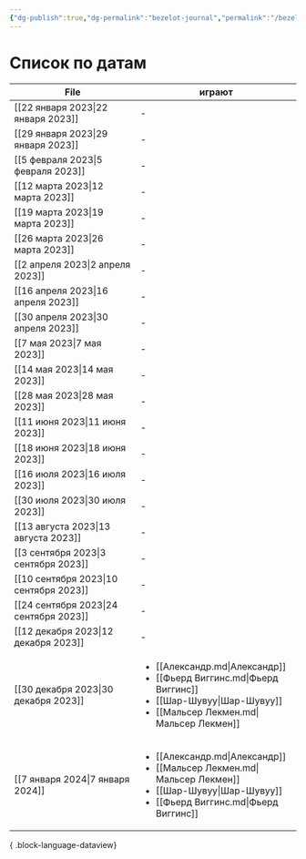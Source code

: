 ```yaml
---
{"dg-publish":true,"dg-permalink":"bezelot-journal","permalink":"/bezelot-journal/"}
---
```


# Список по датам

| File                                      | играют                                                                                                                                                                       |
| ----------------------------------------- | ---------------------------------------------------------------------------------------------------------------------------------------------------------------------------- |
| [[22 января 2023\|22 января 2023]]     | \-                                                                                                                                                                           |
| [[29 января 2023\|29 января 2023]]     | \-                                                                                                                                                                           |
| [[5 февраля 2023\|5 февраля 2023]]     | \-                                                                                                                                                                           |
| [[12 марта 2023\|12 марта 2023]]       | \-                                                                                                                                                                           |
| [[19 марта 2023\|19 марта 2023]]       | \-                                                                                                                                                                           |
| [[26 марта 2023\|26 марта 2023]]       | \-                                                                                                                                                                           |
| [[2 апреля 2023\|2 апреля 2023]]       | \-                                                                                                                                                                           |
| [[16 апреля 2023\|16 апреля 2023]]     | \-                                                                                                                                                                           |
| [[30 апреля 2023\|30 апреля 2023]]     | \-                                                                                                                                                                           |
| [[7 мая 2023\|7 мая 2023]]             | \-                                                                                                                                                                           |
| [[14 мая 2023\|14 мая 2023]]           | \-                                                                                                                                                                           |
| [[28 мая 2023\|28 мая 2023]]           | \-                                                                                                                                                                           |
| [[11 июня 2023\|11 июня 2023]]         | \-                                                                                                                                                                           |
| [[18 июня 2023\|18 июня 2023]]         | \-                                                                                                                                                                           |
| [[16 июля 2023\|16 июля 2023]]         | \-                                                                                                                                                                           |
| [[30 июля 2023\|30 июля 2023]]         | \-                                                                                                                                                                           |
| [[13 августа 2023\|13 августа 2023]]   | \-                                                                                                                                                                           |
| [[3 сентября 2023\|3 сентября 2023]]   | \-                                                                                                                                                                           |
| [[10 сентября 2023\|10 сентября 2023]] | \-                                                                                                                                                                           |
| [[24 сентября 2023\|24 сентября 2023]] | \-                                                                                                                                                                           |
| [[12 декабря 2023\|12 декабря 2023]]   | \-                                                                                                                                                                           |
| [[30 декабря 2023\|30 декабря 2023]]   | <ul><li>[[Александр.md\\|Александр]]</li><li>[[Фьерд Виггинс.md\\|Фьерд Виггинс]]</li><li>[[Шар-Шувуу\\|Шар-Шувуу]]</li><li>[[Мальсер Лекмен.md\\|Мальсер Лекмен]]</li></ul> |
| [[7 января 2024\|7 января 2024]]       | <ul><li>[[Александр.md\\|Александр]]</li><li>[[Мальсер Лекмен.md\\|Мальсер Лекмен]]</li><li>[[Шар-Шувуу\\|Шар-Шувуу]]</li><li>[[Фьерд Виггинс.md\\|Фьерд Виггинс]]</li></ul> |

{ .block-language-dataview}

